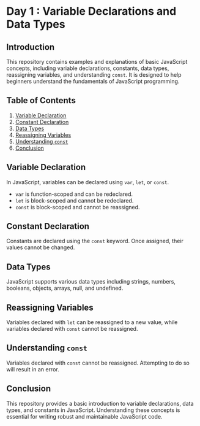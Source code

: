 # Day 1 : Variable Declarations and Data Types

## Introduction

This repository contains examples and explanations of basic JavaScript concepts, including variable declarations, constants, data types, reassigning variables, and understanding `const`. It is designed to help beginners understand the fundamentals of JavaScript programming.

## Table of Contents

1. [Variable Declaration](#variable-declaration)
2. [Constant Declaration](#constant-declaration)
3. [Data Types](#data-types)
4. [Reassigning Variables](#reassigning-variables)
5. [Understanding `const`](#understanding-const)
6. [Conclusion](#conclusion)

## Variable Declaration

In JavaScript, variables can be declared using `var`, `let`, or `const`.

- `var` is function-scoped and can be redeclared.
- `let` is block-scoped and cannot be redeclared.
- `const` is block-scoped and cannot be reassigned.

## Constant Declaration

Constants are declared using the `const` keyword. Once assigned, their values cannot be changed.

## Data Types

JavaScript supports various data types including strings, numbers, booleans, objects, arrays, null, and undefined.

## Reassigning Variables

Variables declared with `let` can be reassigned to a new value, while variables declared with `const` cannot be reassigned.

## Understanding `const`

Variables declared with `const` cannot be reassigned. Attempting to do so will result in an error.

## Conclusion

This repository provides a basic introduction to variable declarations, data types, and constants in JavaScript. Understanding these concepts is essential for writing robust and maintainable JavaScript code.
